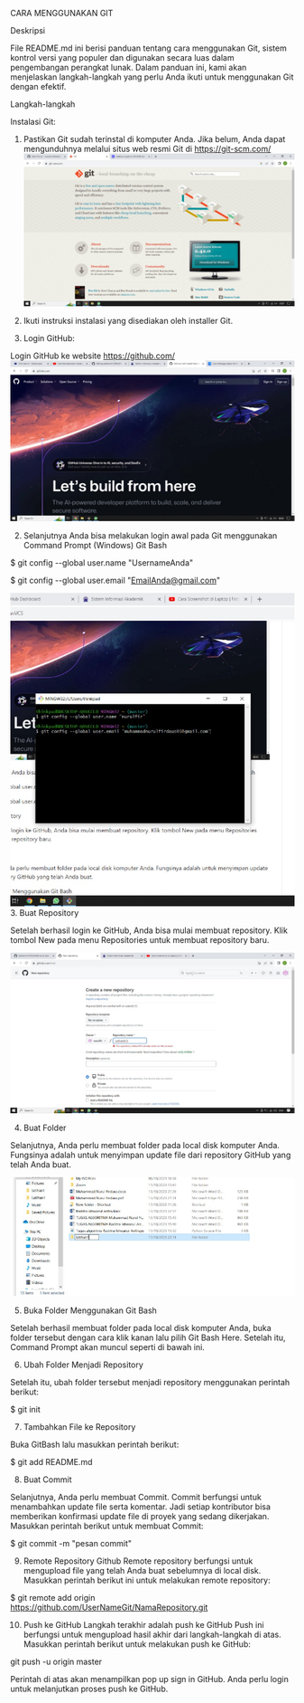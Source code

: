 CARA MENGGUNAKAN GIT

Deskripsi

File README.md ini berisi panduan tentang cara menggunakan Git, sistem kontrol versi yang populer dan digunakan secara luas dalam pengembangan perangkat lunak. Dalam panduan ini, kami akan menjelaskan langkah-langkah yang perlu Anda ikuti untuk menggunakan Git dengan efektif.

Langkah-langkah

Instalasi Git:
1. Pastikan Git sudah terinstal di komputer Anda. Jika belum, Anda dapat mengunduhnya melalui situs web resmi Git di https://git-scm.com/
![alt text](https://github.com/nurulfir/latihanVCS/blob/nurulfir-patch-1/Gambar1.jpg?raw=true)
2. Ikuti instruksi instalasi yang disediakan oleh installer Git.

1. Login GitHub:

Login GitHub ke website https://github.com/
![alt text](https://github.com/nurulfir/latihanVCS/blob/main/WhatsApp%20Image%202023-10-17%20at%2018.56.32_af1ef305.jpg?raw=true)

2. Selanjutnya Anda bisa melakukan login awal pada Git menggunakan Command Prompt (Windows) Git Bash

$ git config --global user.name "UsernameAnda"

$ git config --global user.email "EmailAnda@gmail.com"

![alt text](https://github.com/nurulfir/latihanVCS/blob/main/WhatsApp%20Image%202023-10-18%20at%2000.11.10_32ad7fd0.jpg?raw=true)
3. Buat Repository

Setelah berhasil login ke GitHub, Anda bisa mulai membuat repository. Klik tombol New pada menu Repositories untuk membuat repository baru.

![alt text](https://github.com/nurulfir/latihanVCS/blob/main/WhatsApp%20Image%202023-10-18%20at%2000.14.22_d430e05a.jpg?raw=true)

4. Buat Folder

Selanjutnya, Anda perlu membuat folder pada local disk komputer Anda. Fungsinya adalah untuk menyimpan update file dari repository GitHub yang telah Anda buat.

![alt text](https://github.com/nurulfir/latihanVCS/blob/main/WhatsApp%20Image%202023-10-17%20at%2022.12.02_1e8b0c0d.jpg?raw=true)

5. Buka Folder Menggunakan Git Bash

Setelah berhasil membuat folder pada local disk komputer Anda,  buka folder tersebut dengan cara klik kanan lalu pilih Git Bash Here. Setelah itu, Command Prompt akan muncul seperti di bawah ini.

6. Ubah Folder Menjadi Repository

Setelah itu, ubah folder tersebut menjadi repository menggunakan perintah berikut:

$ git init

7. Tambahkan File ke Repository

Buka GitBash lalu masukkan perintah berikut:

$ git add README.md

8. Buat Commit

Selanjutnya, Anda perlu membuat Commit. Commit berfungsi untuk menambahkan update file serta komentar. Jadi setiap kontributor bisa memberikan konfirmasi update file di proyek yang sedang dikerjakan. Masukkan perintah berikut untuk membuat Commit:

$ git commit -m "pesan commit"

9. Remote Repository Github
Remote repository berfungsi untuk mengupload file yang telah Anda buat sebelumnya di local disk. Masukkan perintah berikut ini untuk melakukan remote repository:

$ git remote add origin https://github.com/UserNameGit/NamaRepository.git

10. Push ke GitHub 
Langkah terakhir adalah push ke GitHub Push ini berfungsi untuk mengupload hasil akhir dari langkah-langkah di atas. Masukkan perintah berikut untuk melakukan push ke GitHub:

git push -u origin master

Perintah di atas akan menampilkan pop up sign in GitHub. Anda perlu login untuk melanjutkan proses push ke GitHub.

